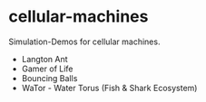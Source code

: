 cellular-machines
===============

Simulation-Demos for cellular machines.

- Langton Ant
- Gamer of Life
- Bouncing Balls
- WaTor - Water Torus (Fish & Shark Ecosystem)